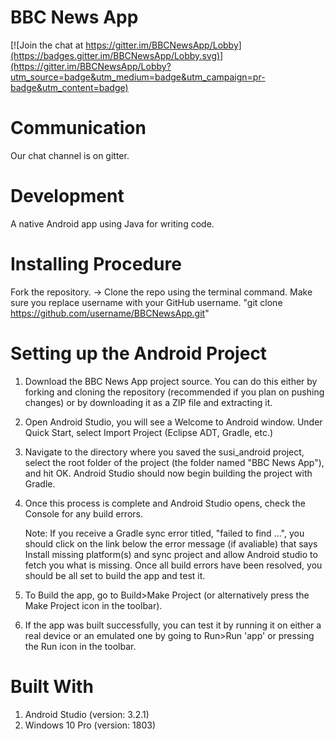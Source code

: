 # BBC News App

[![Join the chat at https://gitter.im/BBCNewsApp/Lobby](https://badges.gitter.im/BBCNewsApp/Lobby.svg)](https://gitter.im/BBCNewsApp/Lobby?utm_source=badge&utm_medium=badge&utm_campaign=pr-badge&utm_content=badge)

# Communication
Our chat channel is on gitter.

# Development
A native Android app using Java for writing code.

# Installing Procedure
Fork the repository.
-> Clone the repo using the terminal command. Make sure you replace username with your GitHub username.
"git clone https://github.com/username/BBCNewsApp.git"

# Setting up the Android Project
1. Download the BBC News App project source. You can do this either by forking and cloning the repository (recommended if you plan on pushing changes) or by downloading it as a ZIP file and extracting it.

2. Open Android Studio, you will see a Welcome to Android window. Under Quick Start, select Import Project (Eclipse ADT, Gradle, etc.)

3. Navigate to the directory where you saved the susi_android project, select the root folder of the project (the folder named "BBC News App"), and hit OK. Android Studio should now begin building the project with Gradle.

4. Once this process is complete and Android Studio opens, check the Console for any build errors.

   Note: If you receive a Gradle sync error titled, "failed to find ...", you should click on the link below the error message (if          avaliable) that says Install missing platform(s) and sync project and allow Android studio to fetch you what is missing.
   Once all build errors have been resolved, you should be all set to build the app and test it.

5. To Build the app, go to Build>Make Project (or alternatively press the Make Project icon in the toolbar).

6. If the app was built successfully, you can test it by running it on either a real device or an emulated one by going to Run>Run 'app' or pressing the Run icon in the toolbar.

# Built With
1. Android Studio (version: 3.2.1)
2. Windows 10 Pro (version: 1803)
